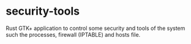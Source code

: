 # security-tools
Rust GTK+ application to control some security and tools of the system such the processes, firewall (IPTABLE) and hosts file.

